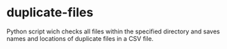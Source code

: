 # duplicate-files
Python script wich checks all files within the specified directory and saves names and locations of duplicate files in a CSV file.
